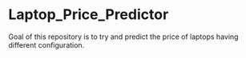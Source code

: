 # Laptop_Price_Predictor
Goal of this repository is to try and predict the price of laptops having different configuration.
